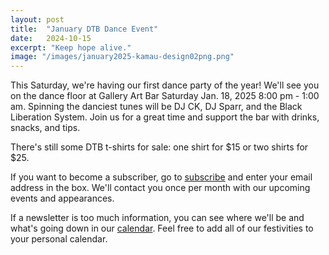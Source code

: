 ```yaml
---
layout: post
title:  "January DTB Dance Event"
date:   2024-10-15
excerpt: "Keep hope alive."
image: "/images/january2025-kamau-design02png.png"
---
```


This Saturday, we're having our first dance party of the year! We'll see you on the dance floor at Gallery Art Bar Saturday Jan. 18, 2025 8:00 pm - 1:00 am. Spinning the danciest tunes will be DJ CK, DJ Sparr, and the Black Liberation System. Join us for a great time and support the bar with drinks, snacks, and tips. 

There's still some DTB t-shirts for sale: one shirt for $15 or two shirts for $25. 

If you want to become a subscriber, go to [subscribe](https://wearedtb.com/subscribe/) and enter your email address in the box. We'll contact you once per month with our upcoming events and appearances. 

If a newsletter is too much information, you can see where we'll be and what's going down in our [calendar](https://wearedtb.com/calendar/). Feel free to add all of our festivities to your personal calendar.
